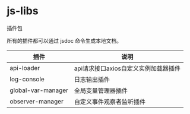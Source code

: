 # js-libs
插件包

所有的插件都可以通过 jsdoc 命令生成本地文档。

插件 | 说明
---|---
api-loader | api请求接口axios自定义实例加载器插件
log-console | 日志输出插件
global-var-manager | 全局变量管理器插件
observer-manager | 自定义事件观察者监听插件


